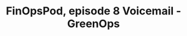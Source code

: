 ---
title: FinOpsPod, episode 8 Voicemail - GreenOps
description: FinOpsPod checks their voicemail and receives a question on GreenOps from Prabha Palanivelu. Mark Butcher swoops in and provides a quick answer and pitches you to join the FinOps Foundation Sustainability Working Group. 
date-added: June 2022
type: Podcast
source: FinOps Foundation
label: 
cloud-provider: 
  - Multi-Cloud
link: https://finopspod.captivate.fm/episode/finopspod-voicemail-greenops
permalink: /resources/not-here/
listing: true
---
